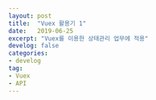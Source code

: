 ```yaml
---
layout: post
title:  "Vuex 활용기 1"
date:   2019-06-25
excerpt: "Vuex를 이용한 상태관리 업무에 적용"
develog: false
categories:
- develog
tag:
- Vuex
- API
---
```


